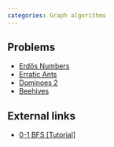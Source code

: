 ```yaml
---
categories: Graph algorithms
---
```


## Problems
- [Erdős Numbers](https://open.kattis.com/problems/erdosnumbers)
- [Erratic Ants](https://open.kattis.com/problems/erraticants)
- [Dominoes 2](https://open.kattis.com/problems/dominoes2)
- [Beehives](https://open.kattis.com/problems/beehives2)

## External links
- [0-1 BFS [Tutorial]](http://codeforces.com/blog/entry/22276)
